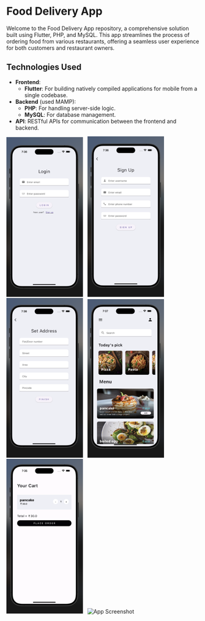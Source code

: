 # Food Delivery App

Welcome to the Food Delivery App repository, a comprehensive solution built using Flutter, PHP, and MySQL. This app streamlines the process of ordering food from various restaurants, offering a seamless user experience for both customers and restaurant owners.

## Technologies Used

- **Frontend**: 
  - **Flutter**: For building natively compiled applications for mobile from a single codebase.
- **Backend** (used MAMP): 
  - **PHP**: For handling server-side logic.
  - **MySQL**: For database management.
- **API**: RESTful APIs for communication between the frontend and backend.

<!--![App Screenshot](Example/login.png)-->
<img src="Example/login.png" alt="App Screenshot" width="200"/>&nbsp;&nbsp;&nbsp;<img src="Example/signup.png" alt="App Screenshot" width="200"/>&nbsp;&nbsp;&nbsp;<img src="Example/setAddr.png" alt="App Screenshot" width="200"/>&nbsp;&nbsp;&nbsp;<img src="Example/menu.png" alt="App Screenshot" width="200"/>&nbsp;&nbsp;&nbsp;<img src="Example/cart.png" alt="App Screenshot" width="200"/>&nbsp;&nbsp;&nbsp;<img src="Example/order.png" alt="App Screenshot" width="200"/>




<!--
## Getting Started

1. **Clone the repository**:
   ```sh
   git clone https://github.com/Haripriya-1212/Food-Delivery-App.git

-->
